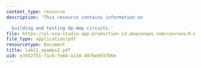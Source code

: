```yaml
---
content_type: resource
description: 'This resource contains information on

  building and testing Op-Amp circuits.'
file: https://ol-ocw-studio-app-production.s3.amazonaws.com/courses/6-071j-introduction-to-electronics-signals-and-measurement-spring-2006/e3932f5171c6fe84a13d4976e893706e_lab21_opamps2.pdf
file_type: application/pdf
resourcetype: Document
title: lab21_opamps2.pdf
uid: e3932f51-71c6-fe84-a13d-4976e893706e
---
```

